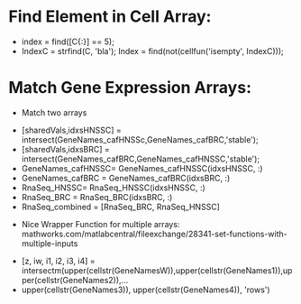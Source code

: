 # Find Element in Cell Array:
- index = find([C{:}] == 5);
- IndexC = strfind(C, 'bla'); Index = find(not(cellfun('isempty', IndexC)));

# Match Gene Expression Arrays:
- Match two arrays
*    [sharedVals,idxsHNSSC] = intersect(GeneNames_cafHNSSc,GeneNames_cafBRC,'stable');
*  [sharedVals,idxsBRC] = intersect(GeneNames_cafBRC,GeneNames_cafHNSSC,'stable');
*  GeneNames_cafHNSSC= GeneNames_cafHNSSC(idxsHNSSC, :)
*  GeneNames_cafBRC = GeneNames_cafBRC(idxsBRC, :)
*  RnaSeq_HNSSC= RnaSeq_HNSSC(idxsHNSSC, :)
*  RnaSeq_BRC = RnaSeq_BRC(idxsBRC, :)
*  RnaSeq_combined = [RnaSeq_BRC, RnaSeq_HNSSC]
 
- Nice Wrapper Function for multiple arrays: mathworks.com/matlabcentral/fileexchange/28341-set-functions-with-multiple-inputs
*  [z, iw, i1, i2, i3, i4]  = intersectm(upper(cellstr(GeneNamesW)),upper(cellstr(GeneNames1)),upper(cellstr(GeneNames2)),...
*  upper(cellstr(GeneNames3)), upper(cellstr(GeneNames4)), 'rows')
